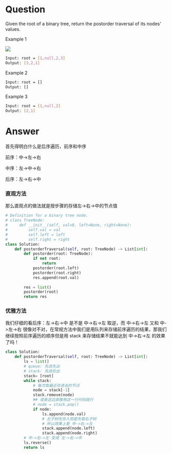 # Question
Given the root of a binary tree, return the postorder traversal of its nodes' values.

Example 1

![](https://assets.leetcode.com/uploads/2020/08/28/pre1.jpg)

```bash
Input: root = [1,null,2,3]
Output: [3,2,1]
```

Example 2
```bash
Input: root = []
Output: []
```

Example 3
```bash
Input: root = [1,null,2]
Output: [2,1]
```

# Answer
首先得明白什么是后序遍历，前序和中序

前序：中->左->右

中序：左->中->右

后序：左->右->中

### 直观方法

那么直观点的做法就是按步骤的存储左->右->中的节点值
```python
# Definition for a binary tree node.
# class TreeNode:
#     def __init__(self, val=0, left=None, right=None):
#         self.val = val
#         self.left = left
#         self.right = right
class Solution:
    def postorderTraversal(self, root: TreeNode) -> List[int]:
        def postorder(root: TreeNode):
            if not root:
                return
            postorder(root.left)
            postorder(root.right)
            res.append(root.val)
        
        res = list()
        postorder(root)
        return res
```
### 优雅方法
我们仔细的看后序：左->右->中 是不是 中->右->左 取逆，而 中->右->左 又和 中->左->右 很像对不对，在常规方法中我们是用队列来存储前序遍历的结果，那我们继续按照前序遍历的顺序但是用 stack 来存储结果不就能达到 中->右->左 的效果了吗！
```python
class Solution:
    def postorderTraversal(self, root: TreeNode) -> List[int]:
        ls = list()
        # queue: 先进先出
        # stack: 先进后出
        stack= [root]
        while stack:
            # 每次取最近存进去的节点
            node = stack[-1]
            stack.remove(node)
            ## 或者这边直接用这一行代码就行
            # node = stack.pop()
            if node:
                ls.append(node.val)
                # 左子树先存入但是先取右子树
                # 所以效果上是 中->右->左
                stack.append(node.left)
                stack.append(node.right)
        # 中->右->左 变成 左->右->中
        ls.reverse()
        return ls
```

